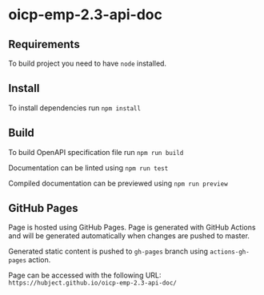 # oicp-emp-2.3-api-doc

## Requirements

To build project you need to have `node` installed.

## Install

To install dependencies run `npm install`

## Build

To build OpenAPI specification file run `npm run build`

Documentation can be linted using `npm run test`

Compiled documentation can be previewed using `npm run preview`

## GitHub Pages

Page is hosted using GitHub Pages. Page is generated with GitHub Actions and will be generated automatically when changes are pushed to master.

Generated static content is pushed to `gh-pages` branch using `actions-gh-pages` action.

Page can be accessed with the following URL: `https://hubject.github.io/oicp-emp-2.3-api-doc/`